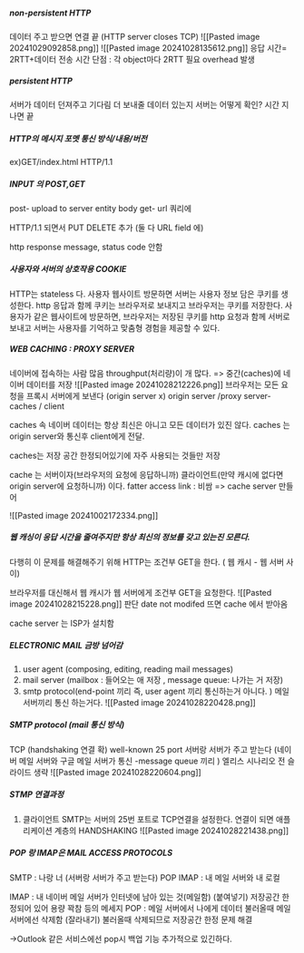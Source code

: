 ##### non-persistent HTTP
데이터 주고 받으면 연결 끝 (HTTP server closes TCP)
![[Pasted image 20241029092858.png]]
![[Pasted image 20241028135612.png]]
응답 시간= 2RTT+데이터 전송 시간
단점 : 각 object마다 2RTT 필요 overhead 발생
##### persistent HTTP
서버가 데이터 던져주고 기다림
더 보내줄 데이터 있는지 서버는 어떻게 확인? 시간 지나면 끝

##### HTTP의 메시지 포멧 통신 방식/내용/버전
ex)GET/index.html HTTP/1.1

##### INPUT 의 POST,GET
post- upload to server entity body
get- url 쿼리에

HTTP/1.1 되면서 PUT DELETE 추가 (둘 다 URL field 에)

http response message, status code 안함
##### 사용자와 서버의 상호작용 COOKIE

HTTP는 stateless 다. 
사용자 웹사이트 방문하면 서버는 사용자 정보 담은 쿠키를 생성한다.
http 응답과 함께 쿠키는 브라우저로 보내지고 브라우저는 쿠키를 저장한다.
사용자가 같은 웹사이트에 방문하면, 브라우저는 저장된 쿠키를 http 요청과 함께 서버로 보내고 서버는 사용자를 기억하고 맞춤형 경험을 제공할 수 있다.
##### WEB CACHING : PROXY SERVER
네이버에 접속하는 사람 많음 throughput(처리량)이 개 많다. => 중간(caches)에 네이버 데이터를 저장
![[Pasted image 20241028212226.png]]
브라우저는 모든 요청을 프록시 서버에게 보낸다 (origin server x)
origin server /proxy server-caches / client 

caches 속 네이버 데이터는 항상 최신은 아니고 모든 데이터가 있진 않다. caches 는 origin server와 통신후 client에게 전달.

caches는 저장 공간 한정되어있기에 자주 사용되는 것들만 저장

cache 는 서버이자(브라우저의 요청에 응답하니까) 클라이언트(만약 캐시에 없다면 origin server에 요청하니까) 이다. 
fatter access link : 비쌈 => cache server 만들어

![[Pasted image 20241002172334.png]]
##### 웹 캐싱이 응답 시간을 줄여주지만 항상 최신의 정보를 갖고 있는진 모른다.
다행히 이 문제를 해결해주기 위해 HTTP는 조건부 GET을 한다. ( 웹 캐시 - 웹 서버 사이)

브라우저를 대신해서 웹 캐시가 웹 서버에게 조건부 GET을 요청한다.
![[Pasted image 20241028215228.png]]
판단 date not modifed 뜨면 cache  에서 받아옴

cache server 는 ISP가 설치함
##### ELECTRONIC MAIL 금방 넘어감
1. user agent (composing, editing, reading mail messages)
2. mail server (mailbox : 들어오는 애 저장 , message queue: 나가는 거 저장)
3. smtp protocol(end-point 끼리 즉,  user agent 끼리 통신하는거 아니다. ) 메일 서버끼리 통신 하는거다.
![[Pasted image 20241028220428.png]]

##### SMTP protocol (mail 통신 방식)
TCP (handshaking 연결 확)
well-known 25 port 
서버랑 서버가 주고 받는다 (네이버 메일 서버와 구글 메일 서버가 통신 -message queue 끼리 )
엘리스 시나리오 전 슬라이드 생략
![[Pasted image 20241028220604.png]]

##### STMP 연결과정
1. 클라이언트 SMTP는 서버의 25번 포트로 TCP연결을 설정한다. 연결이 되면 애플리케이션 계층의 HANDSHAKING
![[Pasted image 20241028221438.png]]
##### POP 랑 IMAP은 MAIL ACCESS PROTOCOLS 
SMTP : 나랑 너 (서버랑 서버가 주고 받는다)
POP IMAP : 내 메일 서버와 내 로컬

IMAP : 내 네이버 메일 서버가 인터넷에 남아 있는 것(메일함) (붙여넣기)
	저장공간 한정되어 있어 용량 꽉참 등의 메세지
POP : 메일 서버에서 나에게 데이터 불러올때 메일 서버에선 삭제함 (잘라내기)
	 불러올때 삭제되므로 저장공간 한정 문제 해결

->Outlook 같은 서비스에선 pop시 백업 기능 추가적으로 있긴하다.


